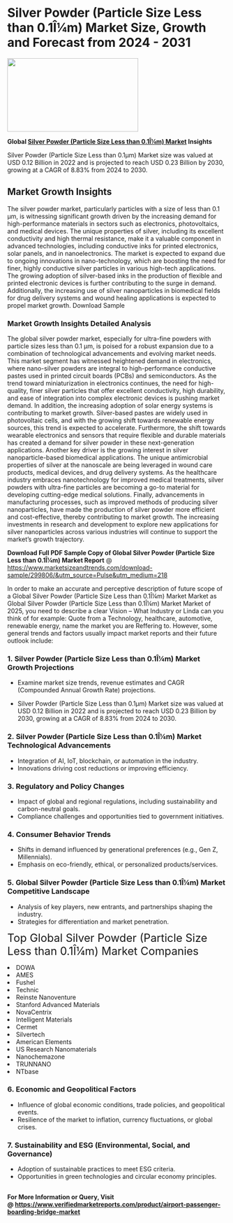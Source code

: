 <H1>Silver Powder (Particle Size Less than 0.1Î¼m) Market Size, Growth and Forecast from 2024 - 2031</H1><img class="aligncenter size-medium wp-image-584254" src="https://thirdeyenews.in/wp-content/uploads/2024/09/Global-Market-Research-300x168.jpeg" alt="" width="300" height="168" /><p><strong>Global&nbsp;<a href="https://www.marketsizeandtrends.com/download-sample/299806/&amp;utm_source=Pulse&amp;utm_medium=218">Silver Powder (Particle Size Less than 0.1Î¼m) Market</a> Insights</strong></p><p>Silver Powder (Particle Size Less than 0.1μm) Market size was valued at USD 0.12 Billion in 2022 and is projected to reach USD 0.23 Billion by 2030, growing at a CAGR of 8.83% from 2024 to 2030.</p><p><h2>Market Growth Insights</h2> The silver powder market, particularly particles with a size of less than 0.1 μm, is witnessing significant growth driven by the increasing demand for high-performance materials in sectors such as electronics, photovoltaics, and medical devices. The unique properties of silver, including its excellent conductivity and high thermal resistance, make it a valuable component in advanced technologies, including conductive inks for printed electronics, solar panels, and in nanoelectronics. The market is expected to expand due to ongoing innovations in nano-technology, which are boosting the need for finer, highly conductive silver particles in various high-tech applications. The growing adoption of silver-based inks in the production of flexible and printed electronic devices is further contributing to the surge in demand. Additionally, the increasing use of silver nanoparticles in biomedical fields for drug delivery systems and wound healing applications is expected to propel market growth. Download Sample <h3>Market Growth Insights Detailed Analysis</h3> The global silver powder market, especially for ultra-fine powders with particle sizes less than 0.1 μm, is poised for a robust expansion due to a combination of technological advancements and evolving market needs. This market segment has witnessed heightened demand in electronics, where nano-silver powders are integral to high-performance conductive pastes used in printed circuit boards (PCBs) and semiconductors. As the trend toward miniaturization in electronics continues, the need for high-quality, finer silver particles that offer excellent conductivity, high durability, and ease of integration into complex electronic devices is pushing market demand. In addition, the increasing adoption of solar energy systems is contributing to market growth. Silver-based pastes are widely used in photovoltaic cells, and with the growing shift towards renewable energy sources, this trend is expected to accelerate. Furthermore, the shift towards wearable electronics and sensors that require flexible and durable materials has created a demand for silver powder in these next-generation applications. Another key driver is the growing interest in silver nanoparticle-based biomedical applications. The unique antimicrobial properties of silver at the nanoscale are being leveraged in wound care products, medical devices, and drug delivery systems. As the healthcare industry embraces nanotechnology for improved medical treatments, silver powders with ultra-fine particles are becoming a go-to material for developing cutting-edge medical solutions. Finally, advancements in manufacturing processes, such as improved methods of producing silver nanoparticles, have made the production of silver powder more efficient and cost-effective, thereby contributing to market growth. The increasing investments in research and development to explore new applications for silver nanoparticles across various industries will continue to support the market’s growth trajectory. </p><p><span class=""><strong>Download Full PDF Sample Copy of Global Silver Powder (Particle Size Less than 0.1Î¼m) Market Report</strong> @ <a href="https://www.marketsizeandtrends.com/download-sample/299806/&amp;utm_source=Pulse&amp;utm_medium=218" target="_blank">https://www.marketsizeandtrends.com/download-sample/299806/&amp;utm_source=Pulse&amp;utm_medium=218</a></span></p><p>In order to make an accurate and perceptive description of future scope of a Global&nbsp;Silver Powder (Particle Size Less than 0.1Î¼m) Market Market as Global&nbsp;Silver Powder (Particle Size Less than 0.1Î¼m) Market Market of 2025, you need to describe a clear Vision &ndash; What Industry or Linda can you think of for example: Quote from a Technology, healthcare, automotive, renewable energy, name the market you are Reffering to. However, some general trends and factors usually impact market reports and their future outlook include:</p><h3>1.&nbsp;<strong>Silver Powder (Particle Size Less than 0.1Î¼m) Market Growth Projections</strong></h3><ul><li>Examine market size trends, revenue estimates and CAGR (Compounded Annual Growth Rate) projections.</li><li><p>Silver Powder (Particle Size Less than 0.1μm) Market size was valued at USD 0.12 Billion in 2022 and is projected to reach USD 0.23 Billion by 2030, growing at a CAGR of 8.83% from 2024 to 2030.</p></li></ul><h3>2.&nbsp;<strong>Silver Powder (Particle Size Less than 0.1Î¼m) Market Technological Advancements</strong></h3><ul><li>Integration of AI, IoT, blockchain, or automation in the industry.</li><li>Innovations driving cost reductions or improving efficiency.</li></ul><h3>3.&nbsp;<strong>Regulatory and Policy Changes</strong></h3><ul><li>Impact of global and regional regulations, including sustainability and carbon-neutral goals.</li><li>Compliance challenges and opportunities tied to government initiatives.</li></ul><h3>4.&nbsp;<strong>Consumer Behavior Trends</strong></h3><ul><li>Shifts in demand influenced by generational preferences (e.g., Gen Z, Millennials).</li><li>Emphasis on eco-friendly, ethical, or personalized products/services.</li></ul><h3>5.&nbsp;<strong>Global Silver Powder (Particle Size Less than 0.1Î¼m) Market Competitive Landscape</strong></h3><ul><li>Analysis of key players, new entrants, and partnerships shaping the industry.</li><li>Strategies for differentiation and market penetration.</li></ul><p data-pm-slice="1 1 []"><span style="color: inherit; font-family: inherit; font-size: 25px;">Top Global Silver Powder (Particle Size Less than 0.1Î¼m) Market Companies</span></p><div class="" data-test-id=""><p><li>DOWA</li><li> AMES</li><li> Fushel</li><li> Technic</li><li> Reinste Nanoventure</li><li> Stanford Advanced Materials</li><li> NovaCentrix</li><li> Intelligent Materials</li><li> Cermet</li><li> Silvertech</li><li> American Elements</li><li> US Research Nanomaterials</li><li> Nanochemazone</li><li> TRUNNANO</li><li> NTbase</li></p></div><h3>6.&nbsp;<strong>Economic and Geopolitical Factors</strong></h3><ul><li>Influence of global economic conditions, trade policies, and geopolitical events.</li><li>Resilience of the market to inflation, currency fluctuations, or global crises.</li></ul><h3>7.&nbsp;<strong>Sustainability and ESG (Environmental, Social, and Governance)</strong></h3><ul><li>Adoption of sustainable practices to meet ESG criteria.</li><li>Opportunities in green technologies and circular economy principles.</li></ul><h2><strong style="font-size: 14px;">For More Information or Query, Visit @&nbsp;</strong><a style="background-color: #ffffff; font-size: 14px;" href="https://www.marketsizeandtrends.com/report/silver-powder-particle-size-less-than-0-1-m-market/" target="_blank">https://www.verifiedmarketreports.com/product/airport-passenger-boarding-bridge-market</a></h2>
